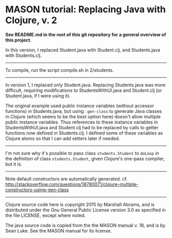 MASON tutorial: Replacing Java with Clojure, v. 2
====

**See README.md in the root of this git repository for a general overview
of this project.**

In this version, I replaced Student.java with Student.clj, and
Students.java with Students.clj.

----------

To compile, run the script compile.sh in 2/students.

----------

In version 1, I replaced only Student.java.  Replacing Students.java was
more difficult, requiring modifications to StudentsWithUI.java and
Student.clj (or Student.java, if I were using it).

The original example used public instance variables (without accessor
functions) in Students.java, but using `:gen-class` to generate Java
classes in Clojure (which seems to be the best option here) doesn't
allow multiple public instance variables.  Thus references to these
instance variables in StudentsWithUI.java and Student.clj had to be
replaced by calls to getter functions now defined in Students.clj.  I
defined some of these variables as Clojure atoms so that I can add
setters later if needed.

----------

I'm not sure why it's possible to pass class `students.Student` to
`doLoop` *in* the definition of class `students.Student`, given
Clojure's one-pass compiler, but it is.

----------

Note default constructors are automatically generated.
cf. http://stackoverflow.com/questions/18780071/clojure-multiple-constructors-using-gen-class

----------

Clojure source code here is copyright 2015 by Marshall Abrams, and is
distributed under the Gnu General Public License version 3.0 as
specified in the file LICENSE, except where noted.  

The java source code is copied from the the MASON manual v. 18, and is
by Sean Luke.  See the MASON manual for its license.
